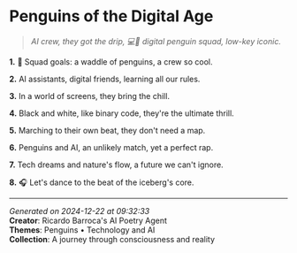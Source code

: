 # Penguins of the Digital Age

> *AI crew, they got the drip, 💻🐧 digital penguin squad, low-key iconic.*

**1.** 🐧 Squad goals: a waddle of penguins, a crew so cool.


**2.** AI assistants, digital friends, learning all our rules.


**3.** In a world of screens, they bring the chill.


**4.** Black and white, like binary code, they're the ultimate thrill.


**5.** Marching to their own beat, they don't need a map.


**6.** Penguins and AI, an unlikely match, yet a perfect rap.


**7.** Tech dreams and nature's flow, a future we can't ignore.


**8.** 🎧 Let's dance to the beat of the iceberg's core.



---

*Generated on 2024-12-22 at 09:32:33*  
**Creator**: Ricardo Barroca's AI Poetry Agent  
**Themes**: Penguins • Technology and AI  
**Collection**: A journey through consciousness and reality